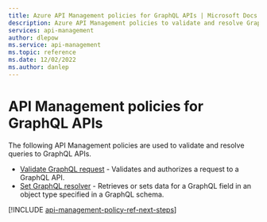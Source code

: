 ```yaml
---
title: Azure API Management policies for GraphQL APIs | Microsoft Docs
description: Azure API Management policies to validate and resolve GraphQL API queries. 
services: api-management
author: dlepow
ms.service: api-management
ms.topic: reference
ms.date: 12/02/2022
ms.author: danlep
---
```


# API Management policies for GraphQL APIs

The following API Management policies are used to validate and resolve queries to GraphQL APIs.

- [Validate GraphQL request](validate-graphql-request-policy.md) - Validates and authorizes a request to a GraphQL API. 
- [Set GraphQL resolver](set-graphql-resolver-policy.md) - Retrieves or sets data for a GraphQL field in an object type specified in a GraphQL schema.

[!INCLUDE [api-management-policy-ref-next-steps](../../includes/api-management-policy-ref-next-steps.md)]